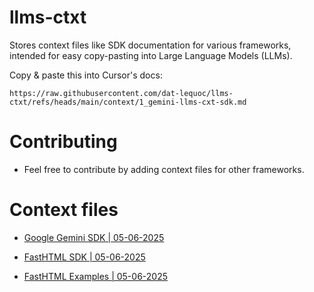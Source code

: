# llms-ctxt

Stores context files like SDK documentation for various frameworks, intended for easy copy-pasting into Large Language Models (LLMs).


Copy & paste this into Cursor's docs:
```
https://raw.githubusercontent.com/dat-lequoc/llms-ctxt/refs/heads/main/context/1_gemini-llms-cxt-sdk.md
```

# Contributing

- Feel free to contribute by adding context files for other frameworks.

# Context files

- [Google Gemini SDK | 05-06-2025](./context/1_gemini-llms-cxt-sdk.md)

- [FastHTML SDK | 05-06-2025](./context/2_fasthtml-llms-cxtx-sdk.md)

- [FastHTML Examples | 05-06-2025](./context/3_fasthtml-llms-cxtx-examples.md)
